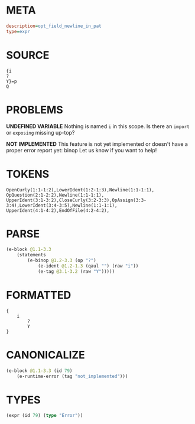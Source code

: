 # META
~~~ini
description=opt_field_newline_in_pat
type=expr
~~~
# SOURCE
~~~roc
{i
?
Y}=p
Q
~~~
# PROBLEMS
**UNDEFINED VARIABLE**
Nothing is named `i` in this scope.
Is there an `import` or `exposing` missing up-top?

**NOT IMPLEMENTED**
This feature is not yet implemented or doesn't have a proper error report yet: binop
Let us know if you want to help!

# TOKENS
~~~zig
OpenCurly(1:1-1:2),LowerIdent(1:2-1:3),Newline(1:1-1:1),
OpQuestion(2:1-2:2),Newline(1:1-1:1),
UpperIdent(3:1-3:2),CloseCurly(3:2-3:3),OpAssign(3:3-3:4),LowerIdent(3:4-3:5),Newline(1:1-1:1),
UpperIdent(4:1-4:2),EndOfFile(4:2-4:2),
~~~
# PARSE
~~~clojure
(e-block @1.1-3.3
	(statements
		(e-binop @1.2-3.3 (op "?")
			(e-ident @1.2-1.3 (qaul "") (raw "i"))
			(e-tag @3.1-3.2 (raw "Y")))))
~~~
# FORMATTED
~~~roc
{
	i
		?
		Y
}
~~~
# CANONICALIZE
~~~clojure
(e-block @1.1-3.3 (id 79)
	(e-runtime-error (tag "not_implemented")))
~~~
# TYPES
~~~clojure
(expr (id 79) (type "Error"))
~~~
